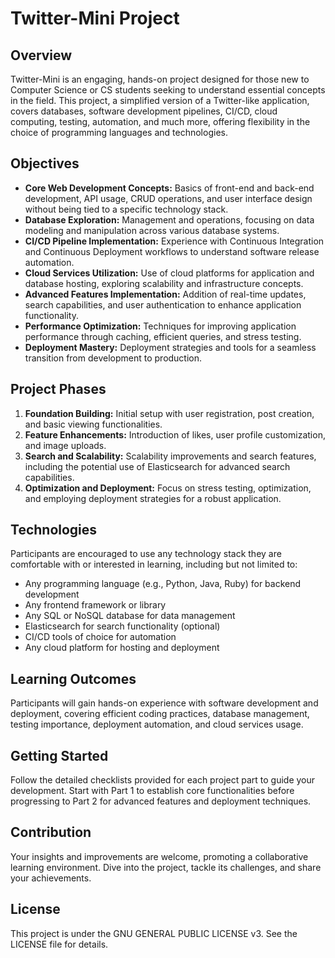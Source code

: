 # Twitter-Mini Project

## Overview

Twitter-Mini is an engaging, hands-on project designed for those new to Computer Science or CS students seeking to understand essential concepts in the field. This project, a simplified version of a Twitter-like application, covers databases, software development pipelines, CI/CD, cloud computing, testing, automation, and much more, offering flexibility in the choice of programming languages and technologies.

## Objectives

- **Core Web Development Concepts:** Basics of front-end and back-end development, API usage, CRUD operations, and user interface design without being tied to a specific technology stack.
- **Database Exploration:** Management and operations, focusing on data modeling and manipulation across various database systems.
- **CI/CD Pipeline Implementation:** Experience with Continuous Integration and Continuous Deployment workflows to understand software release automation.
- **Cloud Services Utilization:** Use of cloud platforms for application and database hosting, exploring scalability and infrastructure concepts.
- **Advanced Features Implementation:** Addition of real-time updates, search capabilities, and user authentication to enhance application functionality.
- **Performance Optimization:** Techniques for improving application performance through caching, efficient queries, and stress testing.
- **Deployment Mastery:** Deployment strategies and tools for a seamless transition from development to production.

## Project Phases

1. **Foundation Building:** Initial setup with user registration, post creation, and basic viewing functionalities.
2. **Feature Enhancements:** Introduction of likes, user profile customization, and image uploads.
3. **Search and Scalability:** Scalability improvements and search features, including the potential use of Elasticsearch for advanced search capabilities.
4. **Optimization and Deployment:** Focus on stress testing, optimization, and employing deployment strategies for a robust application.

## Technologies

Participants are encouraged to use any technology stack they are comfortable with or interested in learning, including but not limited to:
- Any programming language (e.g., Python, Java, Ruby) for backend development
- Any frontend framework or library
- Any SQL or NoSQL database for data management
- Elasticsearch for search functionality (optional)
- CI/CD tools of choice for automation
- Any cloud platform for hosting and deployment

## Learning Outcomes

Participants will gain hands-on experience with software development and deployment, covering efficient coding practices, database management, testing importance, deployment automation, and cloud services usage.

## Getting Started

Follow the detailed checklists provided for each project part to guide your development. Start with Part 1 to establish core functionalities before progressing to Part 2 for advanced features and deployment techniques.

## Contribution

Your insights and improvements are welcome, promoting a collaborative learning environment. Dive into the project, tackle its challenges, and share your achievements.

## License

This project is under the GNU GENERAL PUBLIC LICENSE v3. See the LICENSE file for details.
